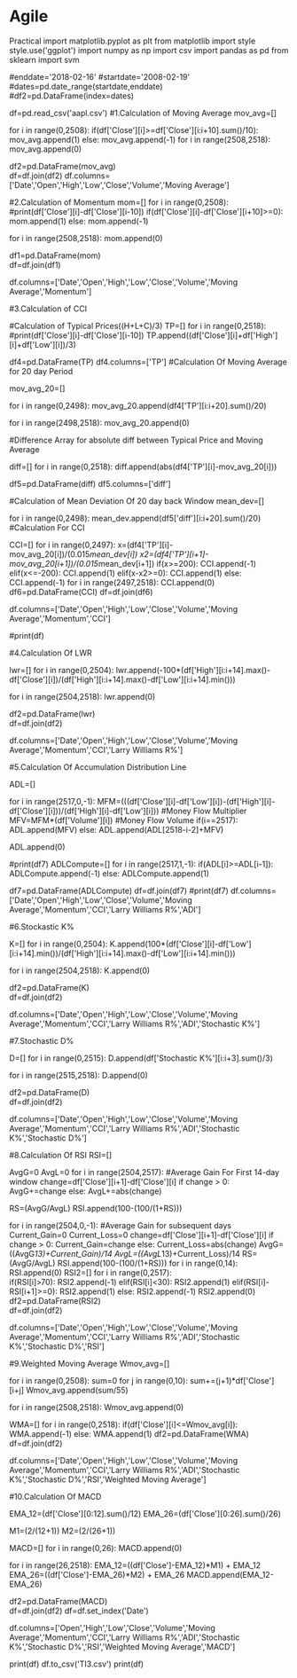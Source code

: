 # Agile
Practical
import matplotlib.pyplot as plt
from matplotlib import style
style.use('ggplot')
import numpy as np
import csv 
import pandas as pd
from sklearn import svm

#enddate='2018-02-16'
#startdate='2008-02-19'
#dates=pd.date_range(startdate,enddate)
#df2=pd.DataFrame(index=dates)

df=pd.read_csv('aapl.csv')
#1.Calculation of Moving Average
mov_avg=[]
    
for i in range(0,2508):
    if(df['Close'][i]>=df['Close'][i:i+10].sum()/10):
        mov_avg.append(1)
    else:
        mov_avg.append(-1)
for i in range(2508,2518):
    mov_avg.append(0)
    
    
df2=pd.DataFrame(mov_avg)  
df=df.join(df2)
df.columns=['Date','Open','High','Low','Close','Volume','Moving Average']

#2.Calculation of Momentum
mom=[]
for i in range(0,2508):
    #print(df['Close'][i]-df['Close'][i-10])
    if(df['Close'][i]-df['Close'][i+10]>=0):
        mom.append(1)
    else:
        mom.append(-1)

for i in range(2508,2518):
    mom.append(0)
    
df1=pd.DataFrame(mom)  
df=df.join(df1)

df.columns=['Date','Open','High','Low','Close','Volume','Moving Average','Momentum']

#3.Calculation of CCI

#Calculation of Typical Prices((H+L+C)/3)
TP=[]
for i in range(0,2518):
    #print(df['Close'][i]-df['Close'][i-10])
    TP.append((df['Close'][i]+df['High'][i]+df['Low'][i])/3)

df4=pd.DataFrame(TP)
df4.columns=['TP']
#Calculation Of Moving Average for 20 day Period

mov_avg_20=[]

for i in range(0,2498):
    mov_avg_20.append(df4['TP'][i:i+20].sum()/20)

for i in range(2498,2518):
    mov_avg_20.append(0)
        
#Difference Array for absolute diff between Typical Price and Moving Average
    
diff=[]
for i in range(0,2518):
    diff.append(abs(df4['TP'][i]-mov_avg_20[i]))
    
df5=pd.DataFrame(diff)
df5.columns=['diff']
    
#Calculation of Mean Deviation Of 20 day back Window
mean_dev=[]

for i in range(0,2498):
    mean_dev.append(df5['diff'][i:i+20].sum()/20)
#Calculation For CCI

CCI=[]
for i in range(0,2497):
    x=(df4['TP'][i]-mov_avg_20[i])/(0.015*mean_dev[i])
    x2=(df4['TP'][i+1]-mov_avg_20[i+1])/(0.015*mean_dev[i+1])
    if(x>=200):
        CCI.append(-1)
    elif(x<=-200):
        CCI.append(1)
    elif(x-x2>=0):
        CCI.append(1)
    else:
        CCI.append(-1)
for i in range(2497,2518):
    CCI.append(0)
df6=pd.DataFrame(CCI)
df=df.join(df6)

df.columns=['Date','Open','High','Low','Close','Volume','Moving Average','Momentum','CCI']

#print(df)

#4.Calculation Of LWR

lwr=[]
for i in range(0,2504):
    lwr.append(-100*(df['High'][i:i+14].max()-df['Close'][i])/(df['High'][i:i+14].max()-df['Low'][i:i+14].min()))

for i in range(2504,2518):
    lwr.append(0)
    
df2=pd.DataFrame(lwr)  
df=df.join(df2)

df.columns=['Date','Open','High','Low','Close','Volume','Moving Average','Momentum','CCI','Larry Williams R%']

#5.Calculation Of Accumulation Distribution Line

ADL=[]
    
for i in range(2517,0,-1):
    MFM=(((df['Close'][i]-df['Low'][i])-(df['High'][i]-df['Close'][i]))/(df['High'][i]-df['Low'][i])) #Money Flow Multiplier
    MFV=MFM*(df['Volume'][i]) #Money Flow Volume
    if(i==2517):
        ADL.append(MFV)
    else:
        ADL.append(ADL[2518-i-2]+MFV)
    
ADL.append(0)
      
#print(df7)
ADLCompute=[]
for i in range(2517,1,-1):
    if(ADL[i]>=ADL[i-1]):
        ADLCompute.append(-1)
    else:
        ADLCompute.append(1)

df7=pd.DataFrame(ADLCompute)
df=df.join(df7)
#print(df7)
df.columns=['Date','Open','High','Low','Close','Volume','Moving Average','Momentum','CCI','Larry Williams R%','ADI']

#6.Stockastic K%

K=[]
for i in range(0,2504):
    K.append(100*(df['Close'][i]-df['Low'][i:i+14].min())/(df['High'][i:i+14].max()-df['Low'][i:i+14].min()))

for i in range(2504,2518):
    K.append(0)
    
df2=pd.DataFrame(K)  
df=df.join(df2)

df.columns=['Date','Open','High','Low','Close','Volume','Moving Average','Momentum','CCI','Larry Williams R%','ADI','Stochastic K%']

#7.Stochastic D%

D=[]
for i in range(0,2515):
    D.append(df['Stochastic K%'][i:i+3].sum()/3)

for i in range(2515,2518):
    D.append(0)
    
df2=pd.DataFrame(D)  
df=df.join(df2)

df.columns=['Date','Open','High','Low','Close','Volume','Moving Average','Momentum','CCI','Larry Williams R%','ADI','Stochastic K%','Stochastic D%']

#8.Calculation Of RSI
RSI=[]

AvgG=0
AvgL=0
for i in range(2504,2517):                      #Average Gain For First 14-day window
    change=df['Close'][i+1]-df['Close'][i]
    if change > 0:
        AvgG+=change
    else:
        AvgL+=abs(change)
        
RS=(AvgG/AvgL)
RSI.append(100-(100/(1+RS)))

for i in range(2504,0,-1):                #Average Gain for subsequent days
    Current_Gain=0
    Current_Loss=0
    change=df['Close'][i+1]-df['Close'][i]
    if change > 0:
        Current_Gain=change
    else:
        Current_Loss=abs(change)
    AvgG=((AvgG*13)+Current_Gain)/14
    AvgL=((AvgL*13)+Current_Loss)/14
    RS=(AvgG/AvgL)
    RSI.append(100-(100/(1+RS)))
for i in range(0,14):
    RSI.append(0)
RSI2=[]
for i in range(0,2517):   
    if(RSI[i]>70):
        RSI2.append(-1)
    elif(RSI[i]<30):
        RSI2.append(1)
    elif(RSI[i]-RSI[i+1]>=0):
        RSI2.append(1)
    else:
        RSI2.append(-1)
RSI2.append(0)
df2=pd.DataFrame(RSI2)  
df=df.join(df2)

df.columns=['Date','Open','High','Low','Close','Volume','Moving Average','Momentum','CCI','Larry Williams R%','ADI','Stochastic K%','Stochastic D%','RSI']

#9.Weighted Moving Average
Wmov_avg=[]

for i in range(0,2508):
    sum=0
    for j in range(0,10):
        sum+=(j+1)*df['Close'][i+j]
    Wmov_avg.append(sum/55)

for i in range(2508,2518):
    Wmov_avg.append(0)
    
WMA=[]
for i in range(0,2518):
    if(df['Close'][i]<=Wmov_avg[i]):
        WMA.append(-1)
    else:
        WMA.append(1)
df2=pd.DataFrame(WMA)  
df=df.join(df2)

df.columns=['Date','Open','High','Low','Close','Volume','Moving Average','Momentum','CCI','Larry Williams R%','ADI','Stochastic K%','Stochastic D%','RSI','Weighted Moving Average']

#10.Calculation Of MACD

EMA_12=(df['Close'][0:12].sum()/12)
EMA_26=(df['Close'][0:26].sum()/26)

M1=(2/(12+1))
M2=(2/(26+1))

MACD=[]
for i in range(0,26):
    MACD.append(0)
    
for i in range(26,2518):
    EMA_12=((df['Close']-EMA_12)*M1) + EMA_12
    EMA_26=((df['Close']-EMA_26)*M2) + EMA_26
    MACD.append(EMA_12-EMA_26)
    
df2=pd.DataFrame(MACD)  
df=df.join(df2)
df=df.set_index('Date')

df.columns=['Open','High','Low','Close','Volume','Moving Average','Momentum','CCI','Larry Williams R%','ADI','Stochastic K%','Stochastic D%','RSI','Weighted Moving Average','MACD']

print(df)
df.to_csv('TI3.csv')
print(df)
